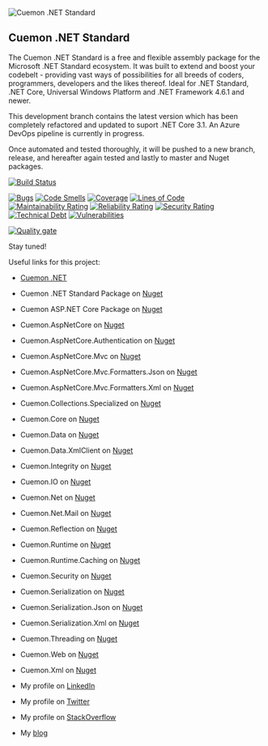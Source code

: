 ![Cuemon .NET Standard](https://nblcdn.net/themes/cuemon.net/img/core/128x128x.png)

Cuemon .NET Standard
--------------------
The Cuemon .NET Standard is a free and flexible assembly package for the Microsoft .NET Standard ecosystem. It was built to extend and boost your codebelt - providing vast ways of possibilities for all breeds of coders, programmers, developers and the likes thereof. Ideal for .NET Standard, .NET Core, Universal Windows Platform and .NET Framework 4.6.1 and newer.

This development branch contains the latest version which has been completely refactored and updated to suport .NET Core 3.1.
An Azure DevOps pipeline is currently in progress.

Once automated and tested thoroughly, it will be pushed to a new branch, release, and hereafter again tested and lastly to master and Nuget packages.

[![Build Status](https://gimlichael.visualstudio.com/CuemonCore/_apis/build/status/CuemonCore%20-%20Development%20-%20CI?branchName=development)](https://gimlichael.visualstudio.com/CuemonCore/_build/latest?definitionId=1&branchName=development)

[![Bugs](https://sonarcloud.io/api/project_badges/measure?project=CuemonCore&metric=bugs)](https://sonarcloud.io/dashboard?id=CuemonCore)
[![Code Smells](https://sonarcloud.io/api/project_badges/measure?project=CuemonCore&metric=code_smells)](https://sonarcloud.io/dashboard?id=CuemonCore)
[![Coverage](https://sonarcloud.io/api/project_badges/measure?project=CuemonCore&metric=coverage)](https://sonarcloud.io/dashboard?id=CuemonCore)
[![Lines of Code](https://sonarcloud.io/api/project_badges/measure?project=CuemonCore&metric=ncloc)](https://sonarcloud.io/dashboard?id=CuemonCore)
[![Maintainability Rating](https://sonarcloud.io/api/project_badges/measure?project=CuemonCore&metric=sqale_rating)](https://sonarcloud.io/dashboard?id=CuemonCore)
[![Reliability Rating](https://sonarcloud.io/api/project_badges/measure?project=CuemonCore&metric=reliability_rating)](https://sonarcloud.io/dashboard?id=CuemonCore)
[![Security Rating](https://sonarcloud.io/api/project_badges/measure?project=CuemonCore&metric=security_rating)](https://sonarcloud.io/dashboard?id=CuemonCore)
[![Technical Debt](https://sonarcloud.io/api/project_badges/measure?project=CuemonCore&metric=sqale_index)](https://sonarcloud.io/dashboard?id=CuemonCore)
[![Vulnerabilities](https://sonarcloud.io/api/project_badges/measure?project=CuemonCore&metric=vulnerabilities)](https://sonarcloud.io/dashboard?id=CuemonCore)

[![Quality gate](https://sonarcloud.io/api/project_badges/quality_gate?project=CuemonCore)](https://sonarcloud.io/dashboard?id=CuemonCore)

Stay tuned!

Useful links for this project:

* [Cuemon .NET](http://www.cuemon.net/)
* Cuemon .NET Standard Package on [Nuget](https://www.nuget.org/packages/Cuemon.Core.Package/)
* Cuemon ASP.NET Core Package on [Nuget](https://www.nuget.org/packages/Cuemon.AspNetCore.Package/)
* Cuemon.AspNetCore on [Nuget](https://www.nuget.org/packages/Cuemon.AspNetCore/)
* Cuemon.AspNetCore.Authentication on [Nuget](https://www.nuget.org/packages/Cuemon.AspNetCore.Authentication/)
* Cuemon.AspNetCore.Mvc on [Nuget](https://www.nuget.org/packages/Cuemon.AspNetCore.Mvc/)
* Cuemon.AspNetCore.Mvc.Formatters.Json on [Nuget](https://www.nuget.org/packages/Cuemon.AspNetCore.Mvc.Formatters.Json/)
* Cuemon.AspNetCore.Mvc.Formatters.Xml on [Nuget](https://www.nuget.org/packages/Cuemon.AspNetCore.Mvc.Formatters.Xml/)
* Cuemon.Collections.Specialized on [Nuget](https://www.nuget.org/packages/Cuemon.Collections.Specialized/)
* Cuemon.Core on [Nuget](https://www.nuget.org/packages/Cuemon.Core/)
* Cuemon.Data on [Nuget](https://www.nuget.org/packages/Cuemon.Data/)
* Cuemon.Data.XmlClient on [Nuget](https://www.nuget.org/packages/Cuemon.Data.XmlClient/)
* Cuemon.Integrity on [Nuget](https://www.nuget.org/packages/Cuemon.Integrity/)
* Cuemon.IO on [Nuget](https://www.nuget.org/packages/Cuemon.IO/)
* Cuemon.Net on [Nuget](https://www.nuget.org/packages/Cuemon.Net/)
* Cuemon.Net.Mail on [Nuget](https://www.nuget.org/packages/Cuemon.Net.Mail/)
* Cuemon.Reflection on [Nuget](https://www.nuget.org/packages/Cuemon.Reflection/)
* Cuemon.Runtime on [Nuget](https://www.nuget.org/packages/Cuemon.Runtime/)
* Cuemon.Runtime.Caching on [Nuget](https://www.nuget.org/packages/Cuemon.Runtime.Caching/)
* Cuemon.Security on [Nuget](https://www.nuget.org/packages/Cuemon.Security/)
* Cuemon.Serialization on [Nuget](https://www.nuget.org/packages/Cuemon.Serialization/)
* Cuemon.Serialization.Json on [Nuget](https://www.nuget.org/packages/Cuemon.Serialization.Json/)
* Cuemon.Serialization.Xml on [Nuget](https://www.nuget.org/packages/Cuemon.Serialization.Xml/)
* Cuemon.Threading on [Nuget](https://www.nuget.org/packages/Cuemon.Threading/)
* Cuemon.Web on [Nuget](https://www.nuget.org/packages/Cuemon.Web/)
* Cuemon.Xml on [Nuget](https://www.nuget.org/packages/Cuemon.Xml/)

* My profile on [LinkedIn](http://dk.linkedin.com/in/gimlichael)
* My profile on [Twitter](https://twitter.com/gimlichael)
* My profile on [StackOverflow](http://stackoverflow.com/users/175073/michael-mortensen)
* My [blog](http://www.cuemon.net/blog/)
